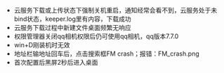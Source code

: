 - 云服务下载或上传状态下强制关机重启，通知经常会看不到，云服务处于未bind状态，keeper.log里有内容，下载成功
- 云服务下载过程中新建文件桌面频繁无响应
- 权限管理器关闭qq相机权限后仍可使用qq相机，qq版本7.7.0
- win+D刚装机时无效
- 地址栏输地址回车后，点击搜索框FM crash；报错：FM_crash.png
- 首次配置后黑屏2秒后进入桌面
